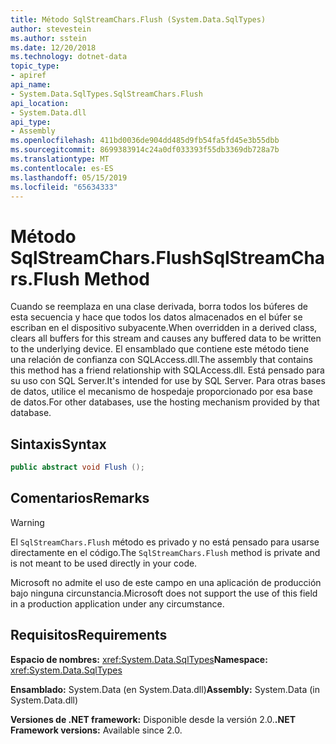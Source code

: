 ```yaml
---
title: Método SqlStreamChars.Flush (System.Data.SqlTypes)
author: stevestein
ms.author: sstein
ms.date: 12/20/2018
ms.technology: dotnet-data
topic_type:
- apiref
api_name:
- System.Data.SqlTypes.SqlStreamChars.Flush
api_location:
- System.Data.dll
api_type:
- Assembly
ms.openlocfilehash: 411bd0036de904dd485d9fb54fa5fd45e3b55dbb
ms.sourcegitcommit: 8699383914c24a0df033393f55db3369db728a7b
ms.translationtype: MT
ms.contentlocale: es-ES
ms.lasthandoff: 05/15/2019
ms.locfileid: "65634333"
---
```

# <a name="sqlstreamcharsflush-method"></a><span data-ttu-id="8a8a4-102">Método SqlStreamChars.Flush</span><span class="sxs-lookup"><span data-stu-id="8a8a4-102">SqlStreamChars.Flush Method</span></span>

<span data-ttu-id="8a8a4-103">Cuando se reemplaza en una clase derivada, borra todos los búferes de esta secuencia y hace que todos los datos almacenados en el búfer se escriban en el dispositivo subyacente.</span><span class="sxs-lookup"><span data-stu-id="8a8a4-103">When overridden in a derived class, clears all buffers for this stream and causes any buffered data to be written to the underlying device.</span></span> <span data-ttu-id="8a8a4-104">El ensamblado que contiene este método tiene una relación de confianza con SQLAccess.dll.</span><span class="sxs-lookup"><span data-stu-id="8a8a4-104">The assembly that contains this method has a friend relationship with SQLAccess.dll.</span></span> <span data-ttu-id="8a8a4-105">Está pensado para su uso con SQL Server.</span><span class="sxs-lookup"><span data-stu-id="8a8a4-105">It's intended for use by SQL Server.</span></span> <span data-ttu-id="8a8a4-106">Para otras bases de datos, utilice el mecanismo de hospedaje proporcionado por esa base de datos.</span><span class="sxs-lookup"><span data-stu-id="8a8a4-106">For other databases, use the hosting mechanism provided by that database.</span></span>

## <a name="syntax"></a><span data-ttu-id="8a8a4-107">Sintaxis</span><span class="sxs-lookup"><span data-stu-id="8a8a4-107">Syntax</span></span>

```csharp
public abstract void Flush ();
```

## <a name="remarks"></a><span data-ttu-id="8a8a4-108">Comentarios</span><span class="sxs-lookup"><span data-stu-id="8a8a4-108">Remarks</span></span>

> [!WARNING]
> <span data-ttu-id="8a8a4-109">El `SqlStreamChars.Flush` método es privado y no está pensado para usarse directamente en el código.</span><span class="sxs-lookup"><span data-stu-id="8a8a4-109">The `SqlStreamChars.Flush` method is private and is not meant to be used directly in your code.</span></span>
>
> <span data-ttu-id="8a8a4-110">Microsoft no admite el uso de este campo en una aplicación de producción bajo ninguna circunstancia.</span><span class="sxs-lookup"><span data-stu-id="8a8a4-110">Microsoft does not support the use of this field in a production application under any circumstance.</span></span>

## <a name="requirements"></a><span data-ttu-id="8a8a4-111">Requisitos</span><span class="sxs-lookup"><span data-stu-id="8a8a4-111">Requirements</span></span>

<span data-ttu-id="8a8a4-112">**Espacio de nombres:** <xref:System.Data.SqlTypes></span><span class="sxs-lookup"><span data-stu-id="8a8a4-112">**Namespace:** <xref:System.Data.SqlTypes></span></span>

<span data-ttu-id="8a8a4-113">**Ensamblado:** System.Data (en System.Data.dll)</span><span class="sxs-lookup"><span data-stu-id="8a8a4-113">**Assembly:** System.Data (in System.Data.dll)</span></span>

<span data-ttu-id="8a8a4-114">**Versiones de .NET framework:** Disponible desde la versión 2.0.</span><span class="sxs-lookup"><span data-stu-id="8a8a4-114">**.NET Framework versions:** Available since 2.0.</span></span>
